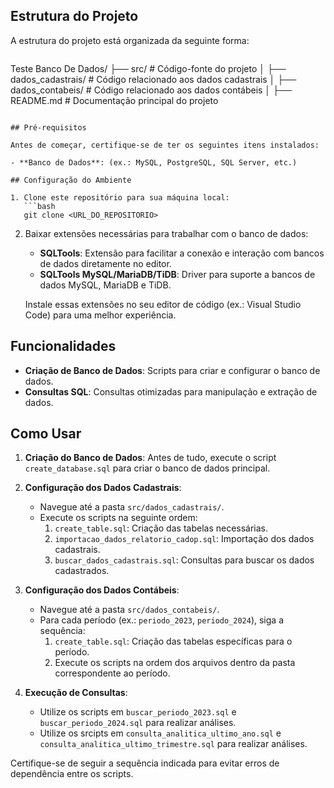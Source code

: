## Estrutura do Projeto

A estrutura do projeto está organizada da seguinte forma:

```
```
Teste Banco De Dados/
├── src/  # Código-fonte do projeto
│   ├── dados_cadastrais/  # Código relacionado aos dados cadastrais
│   ├── dados_contabeis/   # Código relacionado aos dados contábeis
│
├── README.md  # Documentação principal do projeto
```

## Pré-requisitos

Antes de começar, certifique-se de ter os seguintes itens instalados:

- **Banco de Dados**: (ex.: MySQL, PostgreSQL, SQL Server, etc.)

## Configuração do Ambiente

1. Clone este repositório para sua máquina local:
   ```bash
   git clone <URL_DO_REPOSITORIO>
   ```
2. Baixar extensões necessárias para trabalhar com o banco de dados:

    - **SQLTools**: Extensão para facilitar a conexão e interação com bancos de dados diretamente no editor.
    - **SQLTools MySQL/MariaDB/TiDB**: Driver para suporte a bancos de dados MySQL, MariaDB e TiDB.

    Instale essas extensões no seu editor de código (ex.: Visual Studio Code) para uma melhor experiência.

## Funcionalidades

- **Criação de Banco de Dados**: Scripts para criar e configurar o banco de dados.
- **Consultas SQL**: Consultas otimizadas para manipulação e extração de dados.

## Como Usar

1. **Criação do Banco de Dados**:
    Antes de tudo, execute o script `create_database.sql` para criar o banco de dados principal.

2. **Configuração dos Dados Cadastrais**:
    - Navegue até a pasta `src/dados_cadastrais/`.
    - Execute os scripts na seguinte ordem:
      1. `create_table.sql`: Criação das tabelas necessárias.
      2. `importacao_dados_relatorio_cadop.sql`: Importação dos dados cadastrais.
      3. `buscar_dados_cadastrais.sql`: Consultas para buscar os dados cadastrados.

3. **Configuração dos Dados Contábeis**:
    - Navegue até a pasta `src/dados_contabeis/`.
    - Para cada período (ex.: `periodo_2023`, `periodo_2024`), siga a sequência:
      1. `create_table.sql`: Criação das tabelas específicas para o período.
      2. Execute os scripts na ordem dos arquivos dentro da pasta correspondente ao período.

4. **Execução de Consultas**:
    - Utilize os scripts em `buscar_periodo_2023.sql` e `buscar_periodo_2024.sql` para realizar análises.
    - Utilize os srcipts em `consulta_analitica_ultimo_ano.sql` e `consulta_analitica_ultimo_trimestre.sql` para realizar análises.

Certifique-se de seguir a sequência indicada para evitar erros de dependência entre os scripts.
